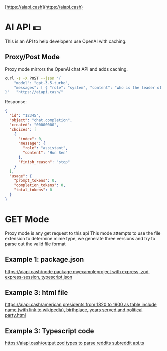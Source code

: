 
[https://aiapi.cash](https://aiapi.cash)

# AI API 💵

This is an API to help developers use OpenAI with caching.

## Proxy/Post Mode
Proxy mode mirrors the OpenAI chat API and adds caching.

```bash
curl -s -X POST --json '{
    "model": "gpt-3.5-turbo",
    "messages": [ { "role": "system", "content": "who is the leader of Cambodia. just output the name" } ]
}'   "https://aiapi.cash/"

```

Response:

```json
{
  "id": "12345",
  "object": "chat.completion",
  "created": "00000000",
  "choices": [
    {
      "index": 0,
      "message": {
        "role": "assistant",
        "content": "Hun Sen"
      },
      "finish_reason": "stop"
    }
  ],
  "usage": {
    "prompt_tokens": 0,
    "completion_tokens": 0,
    "total_tokens": 0
  }
}

```

# GET Mode
Proxy mode is any get request to this api
This mode attempts to use the file extension to determine mime type, we generate three versions and try to parse out the valid file format


## Example 1: package.json

[https://aiapi.cash/node package myexampleproject with express, zod, express-session, typescript.json](https://aiapi.cash/node%20package%20myexampleproject%20with%20express,%20zod,%20express-session,%20typescript.json)


## Example 3: html file

[https://aiapi.cash/american presidents from 1820 to 1900 as table include name (with link to wikipedia), birthplace, years served and political party.html](https://aiapi.cash/american%20presidents%20from%201820%20to%201900%20as%20table%20include%20name%20(with%20link%20to%20wikipedia),%20birthplace,%20years%20served%20and%20political%20party.html)


## Example 3: Typescript code

[https://aiapi.cash/output zod types to parse reddits subreddit api.ts](https://aiapi.cash/output%20zod%20types%20to%20parse%20reddits%20subreddit%20api.ts)


